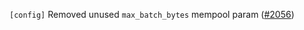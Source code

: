 `[config]` Removed unused `max_batch_bytes` mempool param ([\#2056](https://github.com/cometbft/cometbft/pull/2056/))
